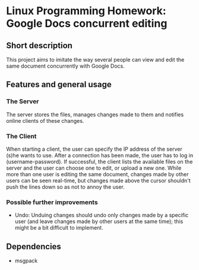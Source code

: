 # Linux Programming Homework: Google Docs concurrent editing

## Short description

This project aims to imitate the way several people can view and edit the same document concurrently with Google Docs.

## Features and general usage

### The Server

The server stores the files, manages changes made to them and notifies online clients of these changes. 

### The Client

When starting a client, the user can specify the IP address of the server (s)he wants to use. After a connection has been made, the user has to log in (username-password). If successful, the client lists the available files on the server and the user can choose one to edit, or upload a new one. While more than one user is editing the same document, changes made by other users can be seen real-time, but changes made above the cursor shouldn't push the lines down so as not to annoy the user. 

### Possible further improvements

* Undo: Unduing changes should undo only changes made by a specific user (and leave changes made by other users at the same time); this might be a bit difficult to implement.

## Dependencies

* msgpack



